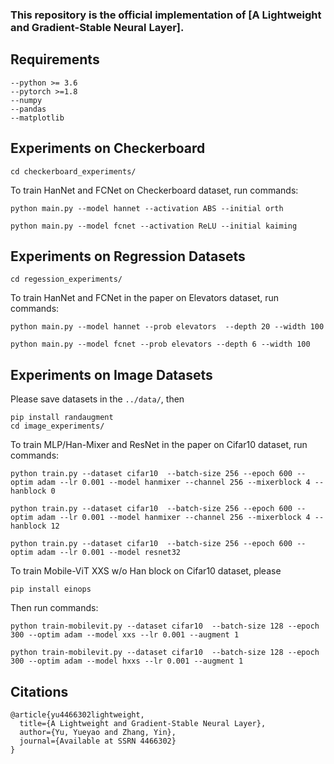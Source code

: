 ### This repository is the official implementation of [A Lightweight and Gradient-Stable Neural Layer].

## Requirements
```
--python >= 3.6
--pytorch >=1.8
--numpy
--pandas
--matplotlib
```
## Experiments on Checkerboard

```
cd checkerboard_experiments/
```

To train HanNet and FCNet on Checkerboard dataset, run commands:

```
python main.py --model hannet --activation ABS --initial orth 

python main.py --model fcnet --activation ReLU --initial kaiming
```

## Experiments on Regression Datasets
```
cd regession_experiments/
```
To train HanNet and FCNet in the paper on Elevators dataset, run commands:
```
python main.py --model hannet --prob elevators  --depth 20 --width 100

python main.py --model fcnet --prob elevators --depth 6 --width 100 
```

## Experiments on Image Datasets

Please save datasets in the `../data/`, then
```
pip install randaugment
cd image_experiments/
```
To train MLP/Han-Mixer and ResNet in the paper on Cifar10 dataset, run commands:
```
python train.py --dataset cifar10  --batch-size 256 --epoch 600 --optim adam --lr 0.001 --model hanmixer --channel 256 --mixerblock 4 --hanblock 0 

python train.py --dataset cifar10  --batch-size 256 --epoch 600 --optim adam --lr 0.001 --model hanmixer --channel 256 --mixerblock 4 --hanblock 12

python train.py --dataset cifar10  --batch-size 256 --epoch 600 --optim adam --lr 0.001 --model resnet32 
```

To train Mobile-ViT XXS w/o Han block on Cifar10 dataset, please 
```
pip install einops
```
Then run commands:
```
python train-mobilevit.py --dataset cifar10  --batch-size 128 --epoch 300 --optim adam --model xxs --lr 0.001 --augment 1 

python train-mobilevit.py --dataset cifar10  --batch-size 128 --epoch 300 --optim adam --model hxxs --lr 0.001 --augment 1 
```

## Citations
```
@article{yu4466302lightweight,
  title={A Lightweight and Gradient-Stable Neural Layer},
  author={Yu, Yueyao and Zhang, Yin},
  journal={Available at SSRN 4466302}
}
```